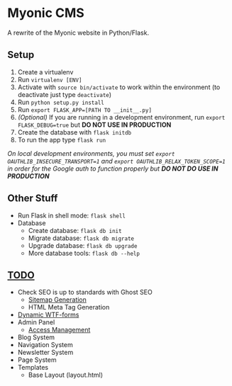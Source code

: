 # Myonic CMS
A rewrite of the Myonic website in Python/Flask.

## Setup
1. Create a virtualenv
  1. Run `virtualenv [ENV]`
  2. Activate with `source bin/activate` to work within the environment (to deactivate just type `deactivate`)
2. Run `python setup.py install`
3. Run `export FLASK_APP=[PATH TO __init__.py]`
4. *(Optional)* If you are running in a development environment, run `export FLASK_DEBUG=true` but **DO NOT USE IN PRODUCTION**
6. Create the database with `flask initdb`
7. To run the app type `flask run`

*On local development environments, you must set `export OAUTHLIB_INSECURE_TRANSPORT=1` and `export OAUTHLIB_RELAX_TOKEN_SCOPE=1` in order for the Google auth to function properly but* ***DO NOT DO USE IN PRODUCTION***

## Other Stuff
* Run Flask in shell mode: `flask shell`
* Database
  * Create database: `flask db init`
  * Migrate database: `flask db migrate`
  * Upgrade database: `flask db upgrade`
  * More database tools: `flask db --help`

## [TODO](https://docs.google.com/a/myonictechnologies.com/document/d/1GB5TynLs-_GnDuHKx0f23URxWyeD57Hy477ZhmzysFE/edit?usp=sharing)
* Check SEO is up to standards with Ghost SEO
  * [Sitemap Generation](https://pythonprogramming.net/flask-seo-tutorial/)
  * HTML Meta Tag Generation
* [Dynamic WTF-forms](https://stackoverflow.com/questions/22203159/generate-a-dynamic-form-using-flask-wtf-and-sqlalchemy)
* Admin Panel
  * [Access Management](http://pythonhosted.org/Flask-Principal/)
* Blog System
* Navigation System
* Newsletter System
* Page System
* Templates
  * Base Layout (layout.html)
